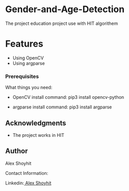 # Gender-and-Age-Detection

The project education project use with HIT algorithem

# Features
- Using OpenCV
- Using argparse

### Prerequisites

What things you need:
* OpenCV install command:
  pip3 install opencv-python

* argparse install command:
  pip3 install argparse

## Acknowledgments

* The project works in HIT


## Author

Alex Shoyhit

Contact Information:

Linkedin:<a href="https://www.linkedin.com/in/alexshoyhit/"> Alex Shoyhit</a>
